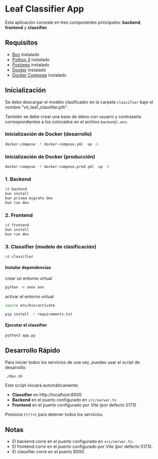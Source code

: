 # Leaf Classifier App

Esta aplicación consiste en tres componentes principales: **backend**, **frontend** y **classifier**.

## Requisitos

- [Bun](https://bun.sh/) instalado
- [Python 3](https://www.python.org/) instalado
- [Postgres](https://www.postgresql.org/) instalado
- [Docker](https://www.docker.com/) instalado
- [Docker Compose](https://docs.docker.com/compose/) instalado

## Inicialización

Se debe descargar el modelo clasificador en la carpeta `classifier` bajo el nombre "vit_leaf_classifier.pth".

También se debe crear una base de datos con usuario y contraseña correspondientes a los colocados en el archivo `backend/.env`.

### Inicialización de Docker (desarrollo)

```bash
docker-compose -f docker-compose.yml  up -d
```

### Inicialización de Docker (producción)

```bash
docker-compose -f docker-compose.prod.yml  up -d
```

### 1. Backend

```bash
cd backend
bun install
bun prisma migrate dev
bun run dev
```

### 2. Frontend

```bash
cd frontend
bun install
bun run dev
```

### 3. Classifier (modelo de clasificación)

```bash
cd classifier
```

#### Instalar dependencias

crear un entorno virtual

```bash
python -m venv env
```

activar el entorno virtual

```bash
source env/bin/activate
```

```bash
pip install -r requirements.txt
```

#### Ejecutar el classifier

```bash
python3 app.py
```

## Desarrollo Rápido

Para iniciar todos los servicios de una vez, puedes usar el script de desarrollo:

```bash
./dev.sh
```

Este script iniciará automáticamente:

- **Classifier** en http://localhost:8000
- **Backend** en el puerto configurado en `src/server.ts`
- **Frontend** en el puerto configurado por Vite (por defecto 5173)

Presiona `Ctrl+C` para detener todos los servicios.

## Notas

- El backend corre en el puerto configurado en `src/server.ts`.
- El frontend corre en el puerto configurado por Vite (por defecto 5173).
- El classifier corre en el puerto 8000.
